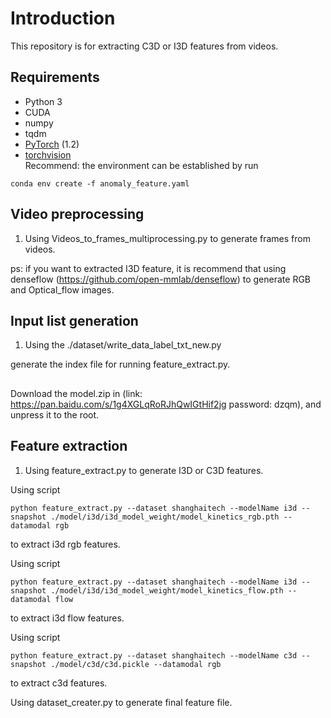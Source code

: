 # Introduction
This repository is for extracting C3D or I3D features from videos. 

## Requirements
* Python 3
* CUDA
* numpy
* tqdm
* [PyTorch](http://pytorch.org/) (1.2)
* [torchvision](http://pytorch.org/)  
Recommend: the environment can be established by run

```
conda env create -f anomaly_feature.yaml
```

## Video preprocessing
1. Using Videos_to_frames_multiprocessing.py to generate frames from videos.

ps: if you want to extracted I3D feature, it is recommend that using denseflow (https://github.com/open-mmlab/denseflow) to generate RGB and Optical_flow images.

## Input list generation
1. Using the ./dataset/write_data_label_txt_new.py 

 generate the index file for running feature_extract.py. 
 
##
Download the model.zip in (link: https://pan.baidu.com/s/1g4XGLqRoRJhQwIGtHif2jg password: dzqm), and unpress it to the root.

## Feature extraction
1. Using feature_extract.py to generate I3D or C3D features.

Using script 

```
python feature_extract.py --dataset shanghaitech --modelName i3d --snapshot ./model/i3d/i3d_model_weight/model_kinetics_rgb.pth --datamodal rgb
```

to extract i3d rgb features.

Using script 

```
python feature_extract.py --dataset shanghaitech --modelName i3d --snapshot ./model/i3d/i3d_model_weight/model_kinetics_flow.pth --datamodal flow
``` 

to extract i3d flow features.

Using script
 
 ```
 python feature_extract.py --dataset shanghaitech --modelName c3d --snapshot ./model/c3d/c3d.pickle --datamodal rgb
``` 
 
 to extract c3d features.

Using dataset_creater.py to generate final feature file.
